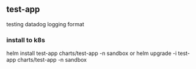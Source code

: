 ## test-app
testing datadog logging format


### install to k8s
helm install test-app  charts/test-app -n sandbox
or
helm upgrade -i test-app  charts/test-app -n sandbox